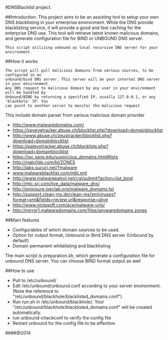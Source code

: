 #DNSBlacklist project.

##Introduction.
	This project aims to be an assisting tool to setup your own DNS blacklisting in your
	enterprise environment. While the DNS provide blacklisting service, it will provide
	a good and fast caching for the enterprise DNS use. This tool will retrieve latest known
	malicious domains, and generate configuration file for BIND or UNBOUND DNS server.

	This script utilizing unbound as local recursive DNS server for your environment.

##How it works

	The script will pull malicious domains from various sources, to be configured in an
	unbound/bind DNS server. This server will be your internal DNS server in your environment.
	Any DNS request to malicious domain by any user in your environment will be handled by 
	Unbound/BIND by returning a specified IP, usually 127.0.0.1, or any 'blackhole' IP. You 
	can point to another server to monitor the malicious request

This include domain parser from various malicious domain provider
- http://www.malwaredomains.com/
- https://spyeyetracker.abuse.ch/blocklist.php?download=domainblocklist
- http://www.abuse.ch/zeustracker/blocklist.php?download=domainblocklist
- https://palevotracker.abuse.ch/blocklists.php?download=domainblocklist
- https://isc.sans.edu/suspicious_domains.html#lists
- http://malc0de.com/bl/ZONES
- http://labs.sucuri.net/?malware
- www.malwareblacklist.com/mbl.xml
- http://www.malwarepatrol.net/cgi/submit?action=list_bind
- http://mtc.sri.com/live_data/malware_dns/
- http://exposure.iseclab.org/malware_domains.txt
- http://support.clean-mx.de/clean-mx/xmlviruses?format=xml&fields=review,url&response=alive
- http://www.nictasoft.com/ace/malware-urls/
- http://mirror1.malwaredomains.com/files/spywaredomains.zones

##Main features
- Configurables of which domain sources to be used.
- Option for output format, Unbound or Bind DNS server (Unbound by default)
- Domain permanent whitelisting and blacklisting

The main script is preparation.sh, which generate a configuration 
file for unbound DNS server. You can choose BIND format output as well

##How to use
 - Pull to /etc/unbound/
 - Edit /etc/unbound/unbound.conf according to your server environment. 
   (Note the reference to "/etc/unbound/blackhole/blacklisted_domains.conf")
 - Run run.sh in /etc/unbound/blackhole/. 
   Your "/etc/unbound/blackhole/blacklisted_domains.conf" will be created automatically.
 - run unbound-checkconf to verify the config file
 - Restart unbound for the config file to be effective.


####@2014
